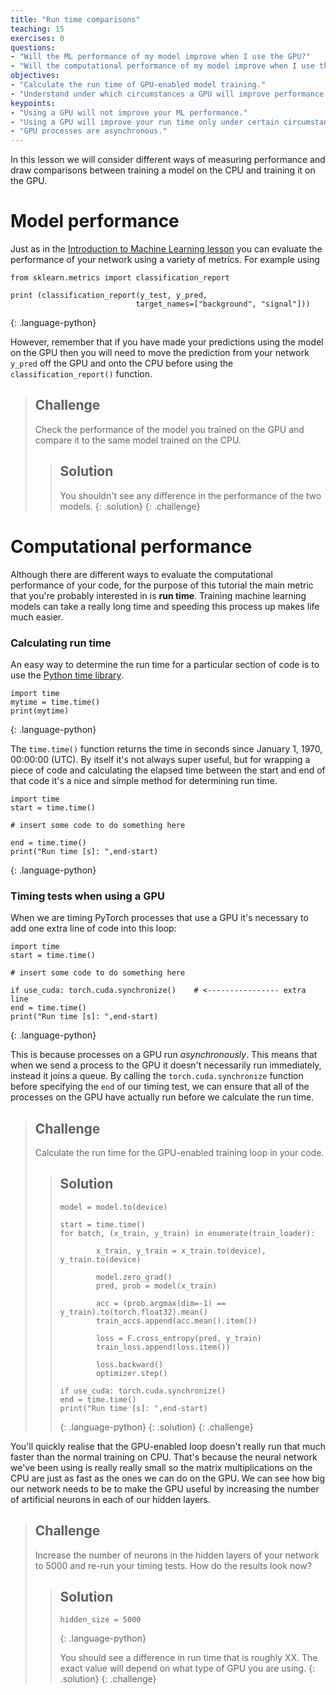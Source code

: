 ```yaml
---
title: "Run time comparisons"
teaching: 15
exercises: 0
questions:
- "Will the ML performance of my model improve when I use the GPU?"
- "Will the computational performance of my model improve when I use the GPU?"
objectives:
- "Calculate the run time of GPU-enabled model training."
- "Understand under which circumstances a GPU will improve performance."
keypoints:
- "Using a GPU will not improve your ML performance."
- "Using a GPU will improve your run time only under certain circumstances."
- "GPU processes are asynchronous."
---
```


In this lesson we will consider different ways of measuring performance and draw comparisons between training a model on the CPU and training it on the GPU. 

# Model performance

Just as in the [Introduction to Machine Learning lesson](https://hsf-training.github.io/hsf-training-ml-webpage/11-Model_Comparison/index.html) you can evaluate the performance of your network using a variety of metrics. For example using

~~~
from sklearn.metrics import classification_report

print (classification_report(y_test, y_pred,
                            target_names=["background", "signal"]))
~~~
{: .language-python}

However, remember that if you have made your predictions using the model on the GPU then you will need to move the prediction from your network `y_pred` off the GPU and onto the CPU before using the `classification_report()` function.

> ## Challenge
> Check the performance of the model you trained on the GPU and compare it to the same model trained on the CPU.
> 
> > ## Solution
> > You shouldn't see any difference in the performance of the two models. 
> {: .solution}
{: .challenge}

# Computational performance

Although there are different ways to evaluate the computational performance of your code, for the purpose of this tutorial the main metric that you're probably interested in is **run time**. Training machine learning models can take a really long time and speeding this process up makes life much easier.

### Calculating run time

An easy way to determine the run time for a particular section of code is to use the [Python time library](https://docs.python.org/3/library/time.html#time.time). 

~~~
import time
mytime = time.time()
print(mytime)
~~~
{: .language-python}

The `time.time()` function returns the time in seconds since January 1, 1970, 00:00:00 (UTC). By itself it's not always super useful, but for wrapping a piece of code and calculating the elapsed time between the start and end of that code it's a nice and simple method for determining run time.

~~~
import time
start = time.time()

# insert some code to do something here

end = time.time()
print("Run time [s]: ",end-start)
~~~
{: .language-python}


### Timing tests when using a GPU

When we are timing PyTorch processes that use a GPU it's necessary to add one extra line of code into this loop:

~~~
import time
start = time.time()

# insert some code to do something here

if use_cuda: torch.cuda.synchronize()    # <---------------- extra line
end = time.time()
print("Run time [s]: ",end-start)
~~~
{: .language-python}

This is because processes on a GPU run *asynchronously*. This means that when we send a process to the GPU it doesn't necessarily run immediately, instead it joins a queue. By calling the `torch.cuda.synchronize` function before specifying the `end` of our timing test, we can ensure that all of the processes on the GPU have actually run before we calculate the run time. 


> ## Challenge
> Calculate the run time for the GPU-enabled training loop in your code.
> 
> > ## Solution
> > 
> > ~~~
> > model = model.to(device)
> >
> > start = time.time()
> > for batch, (x_train, y_train) in enumerate(train_loader):
> >         
> >         x_train, y_train = x_train.to(device), y_train.to(device)
> >         
> >         model.zero_grad()
> >         pred, prob = model(x_train)
> >         
> >         acc = (prob.argmax(dim=-1) == y_train).to(torch.float32).mean()
> >         train_accs.append(acc.mean().item())
> >         
> >         loss = F.cross_entropy(pred, y_train)
> >         train_loss.append(loss.item())
> >        
> >         loss.backward()
> >         optimizer.step()
> >
> > if use_cuda: torch.cuda.synchronize()    
> > end = time.time()
> > print("Run time [s]: ",end-start)
> > ~~~
> > {: .language-python}
> {: .solution}
{: .challenge}

You'll quickly realise that the GPU-enabled loop doesn't really run that much faster than the normal training on CPU. That's because the neural network we've been using is really really small so the matrix multiplications on the CPU are just as fast as the ones we can do on the GPU. We can see how big our network needs to be to make the GPU useful by increasing the number of artificial neurons in each of our hidden layers. 


> ## Challenge
> Increase the number of neurons in the hidden layers of your network to 5000 and re-run your timing tests. How do the results look now?
> 
> > ## Solution
> > 
> > ~~~
> > hidden_size = 5000
> > ~~~
> > {: .language-python}
> >
> > You should see a difference in run time that is roughly XX. The exact value will depend on what type of GPU you are using.
> {: .solution}
{: .challenge}


